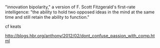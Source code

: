 "innovation bipolarity," a version of F. Scott Fitzgerald's first-rate intelligence: "the ability to hold two opposed ideas in the mind at the same time and still retain the ability to function."

cf keats

http://blogs.hbr.org/anthony/2012/02/dont_confuse_passion_with_comp.html
